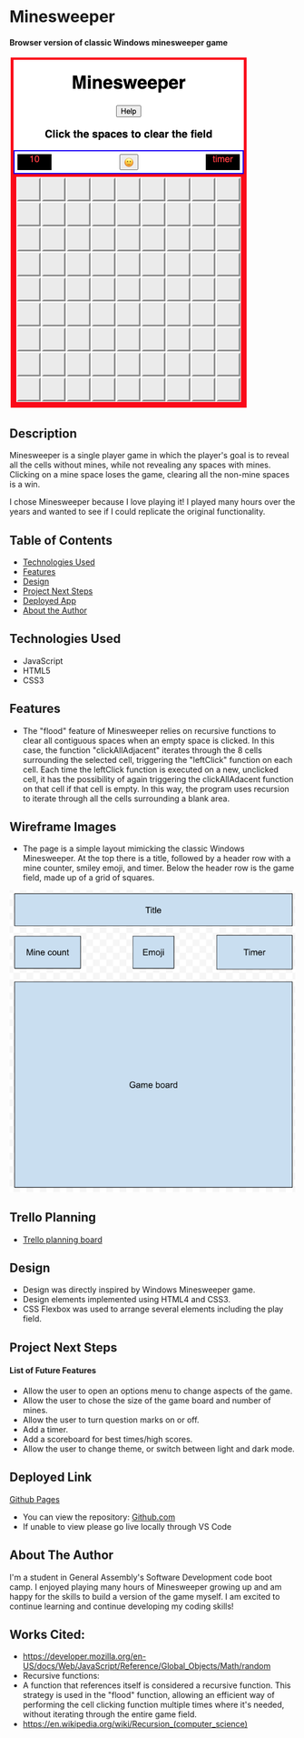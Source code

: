 # Minesweeper

#### Browser version of classic Windows minesweeper game
<img src="/images/new-game-screenshot.png" alt="Screenshot of page upon game start"/>

## Description
Minesweeper is a single player game in which the player's goal is to reveal all the cells without mines, while not revealing any spaces with mines. Clicking on a mine space loses the game, clearing all the non-mine spaces is a win.

I chose Minesweeper because I love playing it! I played many hours over the years and wanted to see if I could replicate the original functionality.

## Table of Contents
* [Technologies Used](#technologiesused)
* [Features](#features)
* [Design](#design)
* [Project Next Steps](#nextsteps)
* [Deployed App](#deployment)
* [About the Author](#author)

## <a name="technologiesused"></a>Technologies Used
* JavaScript
* HTML5
* CSS3

## Features
* The "flood" feature of Minesweeper relies on recursive functions to clear all contiguous spaces when an empty space is clicked. In this case, the function "clickAllAdjacent" iterates through the 8 cells surrounding the selected cell, triggering the "leftClick" function on each cell. Each time the leftClick function is executed on a new, unclicked cell, it has the possibility of again triggering the clickAllAdacent function on that cell if that cell is empty. In this way, the program uses recursion to iterate through all the cells surrounding a blank area.

## Wireframe Images
* The page is a simple layout mimicking the classic Windows Minesweeper. At the top there is a title, followed by a header row with a mine counter, smiley emoji, and timer. Below the header row is the game field, made up of a grid of squares.
<img src="/images/wireframe.png" alt="wireframe of basic webpage layout">

## Trello Planning
* [Trello planning board](https://trello.com/b/OQW76CnV/minesweeper-dallas)

## <a name="design"></a>Design
* Design was directly inspired by Windows Minesweeper game.
* Design elements implemented using HTML4 and CSS3.
* CSS Flexbox was used to arrange several elements including the play field.

## <a name="nextsteps"></a>Project Next Steps
#### List of Future Features
* Allow the user to open an options menu to change aspects of the game.
* Allow the user to chose the size of the game board and number of mines.
* Allow the user to turn question marks on or off.
* Add a timer.
* Add a scoreboard for best times/high scores.
* Allow the user to change theme, or switch between light and dark mode.

## <a name="deployment"></a>Deployed Link
[Github Pages]([https://pages.git.generalassemb.ly/dallas-vanwyk/minesweeper/](https://pages.git.generalassemb.ly/dallas-vanwyk/minesweeper/))

* You can view the repository:
[Github.com](https://git.generalassemb.ly/dallas-vanwyk/minesweeper)
* If unable to view please go live locally through VS Code

## <a name="author"></a>About The Author
I'm a student in General Assembly's Software Development code boot camp. I enjoyed playing many hours of Minesweeper growing up and am happy for the skills to build a version of the game myself. I am excited to continue learning and continue developing my coding skills!

## Works Cited:
* https://developer.mozilla.org/en-US/docs/Web/JavaScript/Reference/Global_Objects/Math/random
* Recursive functions:
*   A function that references itself is considered a recursive function. This strategy is used in the "flood" function, allowing an efficient way of performing the cell clicking function multiple times where it's needed, without iterating through the entire game field.
* https://en.wikipedia.org/wiki/Recursion_(computer_science)
